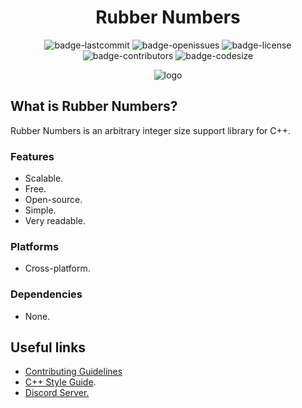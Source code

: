 <h1 align="center">Rubber Numbers</h1>

<p align="center">
<img alt="badge-lastcommit" src="https://img.shields.io/github/last-commit/GaryNLOL/Rubber-Numbers?style=for-the-badge">
<img alt="badge-openissues" src="https://img.shields.io/github/issues-raw/GaryNLOL/Rubber-Numbers?style=for-the-badge">
<img alt="badge-license" src="https://img.shields.io/github/license/GaryNLOL/Rubber-Numbers?style=for-the-badge">
<img alt="badge-contributors" src="https://img.shields.io/github/contributors/GaryNLOL/Rubber-Numbers?style=for-the-badge">
<img alt="badge-codesize" src="https://img.shields.io/github/languages/code-size/GaryNLOL/Rubber-Numbers?style=for-the-badge">
</p>

<p align="center">
<image alt="logo" src="https://github.com/GaryNLOL/Rubber-Numbers/blob/main/images/logo.png">
</p>

## What is Rubber Numbers?
Rubber Numbers is an arbitrary integer size support library for C++.
<div>
  <h3>Features</h3>
  <ul>
    <li>Scalable.</li>
    <li>Free.</li>
    <li>Open-source.</li>
    <li>Simple.</li>
    <li>Very readable.</li>
  </ul>
</div>
<div>
  <h3>Platforms</h3>
  <ul>
    <li>Cross-platform.</li>
  </ul>
</div>
<div>
  <h3>Dependencies</h3>
  <ul>
    <li>None.</li>
  </ul>
</div>

## Useful links
- [Contributing Guidelines](https://github.com/GaryNLOL/Rubber-Numbers/blob/main/docs/CONTRIBUTING.md)
- [C++ Style Guide](https://github.com/GaryNLOL/Style-Guides/blob/main/CPP%20Style%20Guide.md).
- [Discord Server.](https://discord.gg/RQN6gcDQwX)
